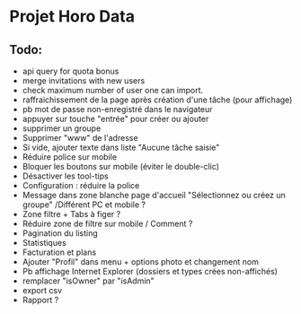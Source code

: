 # Projet Horo Data


## Todo:
* api query for quota bonus
* merge invitations with new users
* check maximum number of user one can import.
* raffraichissement de la page après création d'une tâche (pour affichage)
* pb mot de passe non-enregistré dans le navigateur
* appuyer sur touche "entrée" pour créer ou ajouter
* supprimer un groupe
* Supprimer "www" de l'adresse
* Si vide, ajouter texte dans liste "Aucune tâche saisie"
* Réduire police sur mobile
* Bloquer les boutons sur mobile (éviter le double-clic)
* Désactiver les tool-tips
* Configuration : réduire la police
* Message dans zone blanche page d'accueil "Sélectionnez ou créez un groupe" /Différent PC et mobile ?
* Zone filtre + Tabs à figer ?
* Réduire zone de filtre sur mobile / Comment ?
* Pagination du listing
* Statistiques
* Facturation et plans
* Ajouter "Profil" dans menu + options photo et changement nom
* Pb affichage Internet Explorer (dossiers et types crées non-affichés)
* remplacer "isOwner" par "isAdmin"
* export csv
* Rapport ?
